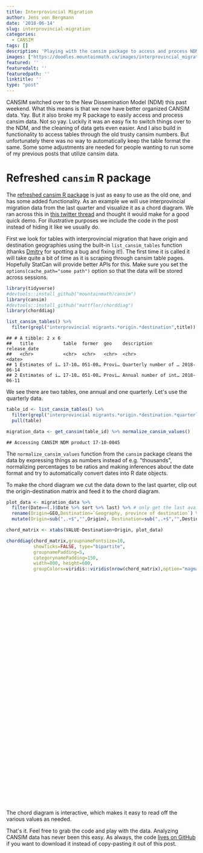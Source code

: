 ```yaml
---
title: Interprovincial Migration
author: Jens von Bergmann
date: '2018-06-14'
slug: interprovincial-migration
categories:
  - CANSIM
tags: []
description: 'Playing with the cansim package to access and process NDM data.'
images: ["https://doodles.mountainmath.ca/images/interprovincial_migration.png"]
featured: ''
featuredalt: ''
featuredpath: ''
linktitle: ''
type: "post"
---
```




CANSIM switched over to the New Dissemination Model (NDM) this past weekend. What this means is that we now have better organized CANSIM data. Yay. But it also broke my R package to easily access and process cansim data. Not so yay. Luckily it was an easy fix to switch things over to the NDM, and the cleaning of data gets even easier. And I also build in functionality to access tables through the old trusty cansim numbers. But unfortunately there was no way to automatically keep the table format the same. Some some adjustments are needed for people wanting to run some of my previous posts that utilize cansim data.

# Refreshed `cansim` R package
The [refreshed cansim R package](https://github.com/mountainMath/cansim) is just as easy to use as the old one, and has some added functionality. As an example we will use interprovincial migration data from the last quarter and visualize it as a chord diagram. We ran across this in [this twitter thread](https://twitter.com/trevortombe/status/1007270402949672966) and thought it would make for a good quick demo. For illustrative purposes we include the code in the post instead of hiding it like we usually do.

First we look for tables with interprovincial migration that have origin and destination geographies using the built-in `list_cansim_tables` function (thanks [Dmitry](https://twitter.com/dshkol) for spotting a bug and fixing it!). The first time it is called it will take quite a bit of time as it is scraping through cansim table pages. Hopefully StatCan will provide better APIs for this. Make sure you set the `options(cache_path="some path")` option so that the data will be stored across sessions.


```r
library(tidyverse)
#devtools::install_github("mountainmath/cansim")
library(cansim)
#devtools::install_github("mattflor/chorddiag")
library(chorddiag)

list_cansim_tables() %>% 
  filter(grepl("interprovincial migrants.*origin.*destination",title))
```

```
## # A tibble: 2 x 6
##   title           table  former  geo    description           release_date
##   <chr>           <chr>  <chr>   <chr>  <chr>                 <date>      
## 1 Estimates of i… 17-10… 051-00… Provi… Quarterly number of … 2018-06-14  
## 2 Estimates of i… 17-10… 051-00… Provi… Annual number of int… 2018-06-11
```

We see there are two tables, one annual and one quarterly. Let's use the quarterly data.


```r
table_id <- list_cansim_tables() %>% 
  filter(grepl("interprovincial migrants.*origin.*destination.*quarterly",title)) %>%
  pull(table)

migration_data <- get_cansim(table_id) %>% normalize_cansim_values()
```

```
## Accessing CANSIM NDM product 17-10-0045
```

The `normalize_cansim_values` function from the `cansim` package cleans the data by expressing things as numbers instead of e.g. "thousands", normalizing percentages to be ratios and making inferences about the date format and try to automatically convert dates into R date objects.

To make the chord diagram we cut the data down to the last quarter, clip out the origin-destination matrix and feed it to the chord diagram.


```r
plot_data <- migration_data %>% 
  filter(Date==(.)$Date %>% sort %>% last) %>% # only get the last available quarter
  rename(Origin=GEO,Destination=`Geography, province of destination`) %>%
  mutate(Origin=sub(",.+$","",Origin), Destination=sub(",.+$","",Destination))

chord_matrix <- xtabs(VALUE~Destination+Origin, plot_data)

chorddiag(chord_matrix,groupnameFontsize=10,
          showTicks=FALSE, type="bipartite",
          groupnamePadding=5,
          categorynamePadding=150,
          width=800, height=600,
          groupColors=viridis::viridis(nrow(chord_matrix),option="magma"))
```

<!--html_preserve--><div id="htmlwidget-82f563352f146b10c514" style="width:800px;height:600px;" class="chorddiag html-widget"></div>
<script type="application/json" data-for="htmlwidget-82f563352f146b10c514">{"x":{"matrix":[[0,0,0,0,0,0,0,0,0,0,0,0,0,0,6065,1126,494,934,246,774,19,3689,125,468,2992,133],[0,0,0,0,0,0,0,0,0,0,0,0,0,6073,0,1046,145,163,84,383,12,3126,62,512,1186,70],[0,0,0,0,0,0,0,0,0,0,0,0,0,628,435,0,53,25,29,64,4,719,0,81,478,0],[0,0,0,0,0,0,0,0,0,0,0,0,0,520,296,87,0,138,0,498,10,1046,91,361,63,0],[0,0,0,0,0,0,0,0,0,0,0,0,0,329,52,31,124,0,21,196,27,511,60,97,20,16],[0,0,0,0,0,0,0,0,0,0,0,0,0,248,63,47,0,44,0,36,33,40,5,21,10,25],[0,0,0,0,0,0,0,0,0,0,0,0,0,621,357,124,649,311,32,0,31,1403,142,151,89,46],[0,0,0,0,0,0,0,0,0,0,0,0,0,41,13,30,18,0,4,8,0,229,0,52,0,16],[0,0,0,0,0,0,0,0,0,0,0,0,0,4219,3495,1692,883,696,141,1555,121,0,418,4405,1238,111],[0,0,0,0,0,0,0,0,0,0,0,0,0,98,28,13,173,52,6,48,0,294,0,53,13,0],[0,0,0,0,0,0,0,0,0,0,0,0,0,635,638,105,408,161,6,228,28,3232,26,0,104,0],[0,0,0,0,0,0,0,0,0,0,0,0,0,1688,465,668,18,63,38,57,13,568,15,89,0,19],[0,0,0,0,0,0,0,0,0,0,0,0,0,103,159,5,0,4,12,19,0,93,13,21,34,0],[0,6073,628,520,329,248,621,41,4219,98,635,1688,103,0,0,0,0,0,0,0,0,0,0,0,0,0],[6065,0,435,296,52,63,357,13,3495,28,638,465,159,0,0,0,0,0,0,0,0,0,0,0,0,0],[1126,1046,0,87,31,47,124,30,1692,13,105,668,5,0,0,0,0,0,0,0,0,0,0,0,0,0],[494,145,53,0,124,0,649,18,883,173,408,18,0,0,0,0,0,0,0,0,0,0,0,0,0,0],[934,163,25,138,0,44,311,0,696,52,161,63,4,0,0,0,0,0,0,0,0,0,0,0,0,0],[246,84,29,0,21,0,32,4,141,6,6,38,12,0,0,0,0,0,0,0,0,0,0,0,0,0],[774,383,64,498,196,36,0,8,1555,48,228,57,19,0,0,0,0,0,0,0,0,0,0,0,0,0],[19,12,4,10,27,33,31,0,121,0,28,13,0,0,0,0,0,0,0,0,0,0,0,0,0,0],[3689,3126,719,1046,511,40,1403,229,0,294,3232,568,93,0,0,0,0,0,0,0,0,0,0,0,0,0],[125,62,0,91,60,5,142,0,418,0,26,15,13,0,0,0,0,0,0,0,0,0,0,0,0,0],[468,512,81,361,97,21,151,52,4405,53,0,89,21,0,0,0,0,0,0,0,0,0,0,0,0,0],[2992,1186,478,63,20,10,89,0,1238,13,104,0,34,0,0,0,0,0,0,0,0,0,0,0,0,0],[133,70,0,0,16,25,46,16,111,0,0,19,0,0,0,0,0,0,0,0,0,0,0,0,0,0]],"options":{"type":"bipartite","width":800,"height":600,"margin":100,"showGroupnames":true,"groupNames":["Alberta","British Columbia","Manitoba","New Brunswick","Newfoundland and Labrador","Northwest Territories","Nova Scotia","Nunavut","Ontario","Prince Edward Island","Quebec","Saskatchewan","Yukon","Alberta","British Columbia","Manitoba","New Brunswick","Newfoundland and Labrador","Northwest Territories","Nova Scotia","Nunavut","Ontario","Prince Edward Island","Quebec","Saskatchewan","Yukon"],"groupColors":["#000004FF","#100B2EFF","#2D1160FF","#51127CFF","#721F81FF","#932B80FF","#B63679FF","#D8456CFF","#F1605DFF","#FB8861FF","#FEAF77FF","#FED799FF","#FCFDBFFF"],"groupThickness":0.1,"groupPadding":0.0349065850398866,"groupnamePadding":[5,5,5,5,5,5,5,5,5,5,5,5,5,5,5,5,5,5,5,5,5,5,5,5,5,5],"groupnameFontsize":10,"groupedgeColor":null,"chordedgeColor":"#808080","categoryNames":["Destination","Origin"],"categorynamePadding":150,"categorynameFontsize":28,"showTicks":false,"tickInterval":100,"ticklabelFontsize":10,"fadeLevel":0.1,"showTooltips":true,"showZeroTooltips":true,"tooltipNames":["Alberta","British Columbia","Manitoba","New Brunswick","Newfoundland and Labrador","Northwest Territories","Nova Scotia","Nunavut","Ontario","Prince Edward Island","Quebec","Saskatchewan","Yukon","Alberta","British Columbia","Manitoba","New Brunswick","Newfoundland and Labrador","Northwest Territories","Nova Scotia","Nunavut","Ontario","Prince Edward Island","Quebec","Saskatchewan","Yukon"],"tooltipFontsize":12,"tooltipUnit":"","tooltipGroupConnector":" &#x25B6; ","precision":"null","clickAction":null,"clickGroupAction":null}},"evals":[],"jsHooks":[]}</script><!--/html_preserve-->

The chord diagram is interactive, which makes it easy to read off the various values as needed.

That's it. Feel free to grab the code and play with the data. Analyzing CANSIM data has never been this easy. As always, the code [lives on GitHub](https://github.com/mountainMath/doodles/blob/master/content/posts/2018-06-14-interprovincial-migration.Rmarkdown) if you want to download it instead of copy-pasting it out of this post.

<script src="/widgets/my_htmlwidgets.js"></script>
<script src="/widgets/d1_files/chorddiag/chorddiag.js"></script>
<script src="/widgets/d1_files/chorddiag-binding/chorddiag.js" ></script>
<script src="/widgets/d1_files/d3/d3.min.js" ></script>
<script src="/widgets/d1_files/d3-tip/index.js"  ></script>

